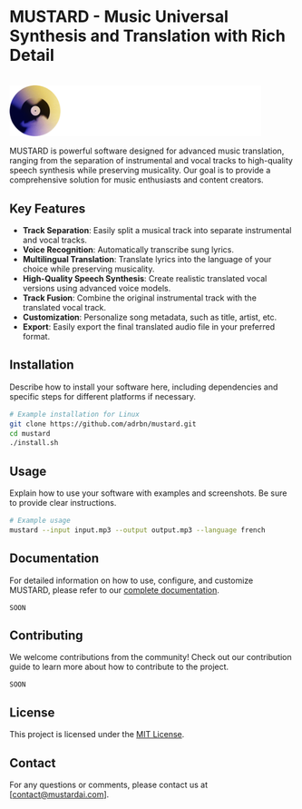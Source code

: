 # MUSTARD - Music Universal Synthesis and Translation with Rich Detail

<br>
<img src="assets/mustard_logo.png" alt="MUSTARD Logo" width="444">
<br>

MUSTARD is powerful software designed for advanced music translation, ranging from the separation of instrumental and vocal tracks to high-quality speech synthesis while preserving musicality. Our goal is to provide a comprehensive solution for music enthusiasts and content creators.

## Key Features

- **Track Separation**: Easily split a musical track into separate instrumental and vocal tracks.
- **Voice Recognition**: Automatically transcribe sung lyrics.
- **Multilingual Translation**: Translate lyrics into the language of your choice while preserving musicality.
- **High-Quality Speech Synthesis**: Create realistic translated vocal versions using advanced voice models.
- **Track Fusion**: Combine the original instrumental track with the translated vocal track.
- **Customization**: Personalize song metadata, such as title, artist, etc.
- **Export**: Easily export the final translated audio file in your preferred format.

## Installation

Describe how to install your software here, including dependencies and specific steps for different platforms if necessary.

```bash
# Example installation for Linux
git clone https://github.com/adrbn/mustard.git
cd mustard
./install.sh
```

## Usage

Explain how to use your software with examples and screenshots. Be sure to provide clear instructions.

```bash
# Example usage
mustard --input input.mp3 --output output.mp3 --language french
```

## Documentation

For detailed information on how to use, configure, and customize MUSTARD, please refer to our [complete documentation](link-to-docs).

```
SOON
```

## Contributing

We welcome contributions from the community! Check out our contribution guide to learn more about how to contribute to the project.

```
SOON
```

## License

This project is licensed under the [MIT License](LICENSE).

## Contact

For any questions or comments, please contact us at [contact@mustardai.com].

